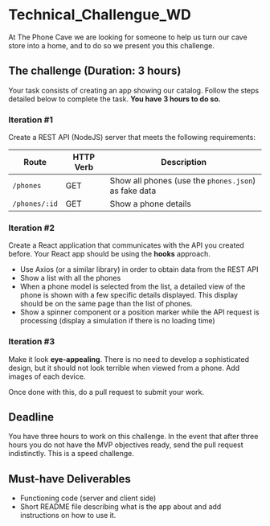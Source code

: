 # Technical_Challengue_WD

  At The Phone Cave we are looking for someone to help us turn our cave store into a home, and to do so we present you this challenge.

## The challenge (Duration: 3 hours)

Your task consists of creating an app showing our catalog. Follow the steps detailed below to complete the task. **You have 3 hours to do so.**

### Iteration #1

Create a REST API (NodeJS) server that meets the following requirements:


| Route                 | HTTP Verb | Description    |
| --------------------- | --------- | -------------- |
| `/phones`             | GET       | Show all phones (use the `phones.json`) as fake data |
| `/phones/:id`         | GET       | Show a phone details|


### Iteration #2

Create a React application that communicates with the API you created before. Your React app should be using the **hooks** approach.
- Use Axios (or a similar library) in order to obtain data from the REST API
- Show a list with all the phones
- When a phone model is selected from the list, a detailed view of the phone is shown with a few specific details displayed. This display should be on the same page than the list of phones. 
- Show a spinner component or a position marker while the API request is processing (display a simulation if there is no loading time)

### Iteration #3

Make it look **eye-appealing**. There is no need to develop a sophisticated design, but it should not look terrible when viewed from a phone. Add images of each device.

Once done with this, do a pull request to submit your work. 


## Deadline

You have three hours to work on this challenge.
In the event that after three hours you do not have the MVP objectives ready, send the pull request indistinctly. This is a speed challenge.

## Must-have Deliverables

- Functioning code (server and client side)
- Short README file describing what is the app about and add instructions on how to use it.
 
